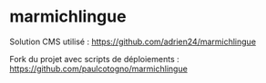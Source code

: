 # marmichlingue

Solution CMS utilisé : https://github.com/adrien24/marmichlingue

Fork du projet avec scripts de déploiements : https://github.com/paulcotogno/marmichlingue

